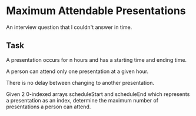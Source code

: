 # Maximum Attendable Presentations

An interview question that I couldn't answer in time.

## Task

A presentation occurs for n hours and has a starting time and ending time.

A person can attend only one presentation at a given hour. 

There is no delay between changing to another presentation.

Given 2 0-indexed arrays scheduleStart and scheduleEnd which 
represents a presentation as an index, determine the maximum 
number of presentations a person can attend.